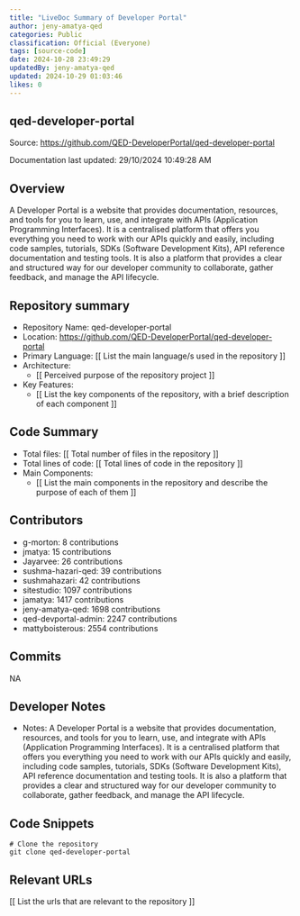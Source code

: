 ```yaml
---
title: "LiveDoc Summary of Developer Portal"
author: jeny-amatya-qed
categories: Public
classification: Official (Everyone)
tags: [source-code]
date: 2024-10-28 23:49:29 
updatedBy: jeny-amatya-qed
updated: 2024-10-29 01:03:46 
likes: 0
---
```


## qed-developer-portal

Source: https://github.com/QED-DeveloperPortal/qed-developer-portal

Documentation last updated: 29/10/2024 10:49:28 AM

## Overview
A Developer Portal is a website that provides documentation, resources, and tools for you to learn, use, and integrate with APIs (Application Programming Interfaces). It is a centralised platform that offers you everything you need to work with our APIs quickly and easily, including code samples, tutorials, SDKs (Software Development Kits), API reference documentation and testing tools. It is also a platform that provides a clear and structured way for our developer community to collaborate, gather feedback, and manage the API lifecycle.

## Repository summary
* Repository Name: qed-developer-portal
* Location: https://github.com/QED-DeveloperPortal/qed-developer-portal
* Primary Language: [[ List the main language/s used in the repository ]]
* Architecture:
    - [[ Perceived purpose of the repository project ]]
* Key Features:
    - [[ List the key components of the repository, with a brief description of each component ]]

## Code Summary
* Total files: [[ Total number of files in the repository ]]
* Total lines of code: [[ Total lines of code in the repository ]]
* Main Components:
    - [[ List the main components in the repository and describe the purpose of each of them ]]

## Contributors
- g-morton: 8 contributions
- jmatya: 15 contributions
- Jayarvee: 26 contributions
- sushma-hazari-qed: 39 contributions
- sushmahazari: 42 contributions
- sitestudio: 1097 contributions
- jamatya: 1417 contributions
- jeny-amatya-qed: 1698 contributions
- qed-devportal-admin: 2247 contributions
- mattyboisterous: 2554 contributions


## Commits
NA

## Developer Notes
- Notes: A Developer Portal is a website that provides documentation, resources, and tools for you to learn, use, and integrate with APIs (Application Programming Interfaces). It is a centralised platform that offers you everything you need to work with our APIs quickly and easily, including code samples, tutorials, SDKs (Software Development Kits), API reference documentation and testing tools. It is also a platform that provides a clear and structured way for our developer community to collaborate, gather feedback, and manage the API lifecycle.

## Code Snippets
```
# Clone the repository
git clone qed-developer-portal

```
## Relevant URLs
[[ List the urls that are relevant to the repository ]]